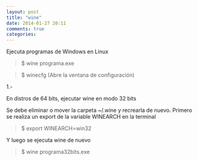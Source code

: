 ```yaml
---
layout: post
title: "wine"
date: 2014-01-27 20:11
comments: true
categories: 
---
```

Ejecuta programas de Windows en Linux

>$ wine programa.exe

>$ winecfg (Abre la ventana de configuración)

1.-

En distros de 64 bits, ejecutar wine en modo 32 bits

Se debe eliminar o mover la carpeta ~/.wine y recrearla de nuevo. Primero se realiza un export de la variable WINEARCH en la terminal

>$ export WINEARCH=win32

Y luego se ejecuta wine de nuevo

>$ wine programa32bits.exe 

